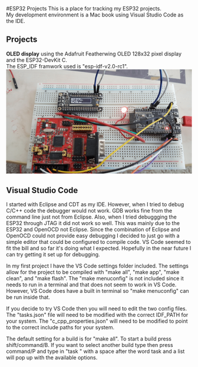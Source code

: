 #ESP32 Projects
This is a place for tracking my ESP32 projects.  
My development environment is a Mac book using Visual Studio Code as the IDE.  


## Projects
**OLED display** using the Adafruit Featherwing OLED 128x32 pixel display and the ESP32-DevKit C.  
The ESP_IDF framwork used is "esp-idf-v2.0-rc1".  
![OLED project](https://github.com/fessmeier/esp32/blob/readme-edits/OLED_idf2.1/OLED_example.png)

## Visual Studio Code
I started with Eclipse and CDT as my IDE.  However, when I tried to debug C/C++ code the debugger would not work.  GDB works fine from the command line just not from Eclipse.  Also, when I tried debuggging the ESP32 through JTAG it did not work so well.  This was mainly due to the ESP32 and OpenOCD not Eclipse.  Since the combination of Eclipse and OpenOCD could not provide easy debugging I decided to just go with a simple editor that could be configured to compile code.  VS Code seemed to fit the bill and so far it's doing what I expected.  Hopefully in the near future I can try getting it set up for debugging.  

In my first project I have the VS Code settings folder included.  The settings allow for the project to be compiled with "make all", "make app", "make clean", and "make flash".  The "make menuconfig" is not included since it needs to run in a terminal and that does not seem to work in VS Code.  However, VS Code does have a built in terminal so "make menuconfig" can be run inside that.

If you decide to try VS Code then you will need to edit the two config files.  The "tasks.json" file will need to be modified with the correct IDF_PATH for your system.  The "c_cpp_properties.json" will need to be modified to point to the correct include paths for your system.

The default setting for a build is for "make all".  To start a build press shift/command/B.  If you want to select another build type then press command/P and type in "task " with a space after the word task and a list will pop up with the available options.
